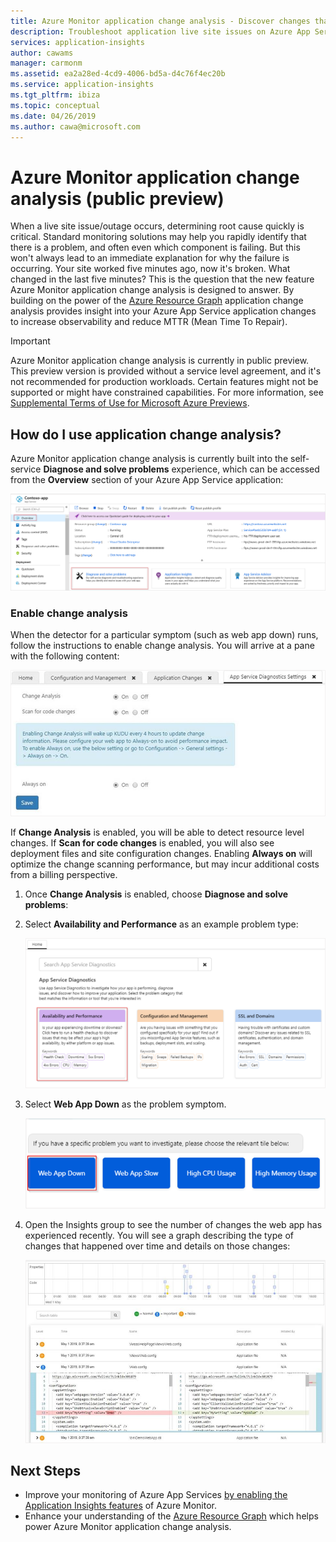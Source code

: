 ```yaml
---
title: Azure Monitor application change analysis - Discover changes that may impact live site issues/outages with Azure Monitor application change analysis  | Microsoft Docs
description: Troubleshoot application live site issues on Azure App Services with Azure Monitor application change analysis
services: application-insights
author: cawams
manager: carmonm
ms.assetid: ea2a28ed-4cd9-4006-bd5a-d4c76f4ec20b
ms.service: application-insights
ms.tgt_pltfrm: ibiza
ms.topic: conceptual
ms.date: 04/26/2019
ms.author: cawa@microsoft.com
---
```


# Azure Monitor application change analysis (public preview)

When a live site issue/outage occurs, determining root cause quickly is critical. Standard monitoring solutions may help you rapidly identify that there is a problem, and often even which component is failing. But this won't always lead to an immediate explanation for why the failure is occurring. Your site worked five minutes ago, now it's broken. What changed in the last five minutes? This is the question that the new feature Azure Monitor application change analysis is designed to answer. By building on the power of the [Azure Resource Graph](https://docs.microsoft.com/azure/governance/resource-graph/overview) application change analysis provides insight into your Azure App Service application changes to increase observability and reduce MTTR (Mean Time To Repair).

> [!IMPORTANT]
> Azure Monitor application change analysis is currently in public preview.
> This preview version is provided without a service level agreement, and it's not recommended for production workloads. Certain features might not be supported or might have constrained capabilities. 
> For more information, see [Supplemental Terms of Use for Microsoft Azure Previews](https://azure.microsoft.com/support/legal/preview-supplemental-terms/).

## How do I use application change analysis?

Azure Monitor application change analysis is currently built into the self-service **Diagnose and solve problems** experience, which can be accessed from the **Overview** section of your Azure App Service application:

![Screenshot of Azure App Service overview page with red boxes around overview button and diagnose and solve problems button](./media/change-analysis/change-analysis.png)

### Enable change analysis

When the detector for a particular symptom (such as web app down) runs, follow the instructions to enable change analysis. You will arrive at a pane with the following content:

![Screenshot of the Azure App Service enable change analysis screen](./media/change-analysis/change-analysis-on.png)

If **Change Analysis** is enabled, you will be able to detect resource level changes. If **Scan for code changes** is enabled, you will also see deployment files and site configuration changes. Enabling **Always on** will optimize the change scanning performance, but may incur additional costs from a billing perspective.

1. Once **Change Analysis** is enabled, choose **Diagnose and solve problems**:

2. Select **Availability and Performance** as an example problem type:

    ![screenshot of availability and performance troubleshooting options](./media/change-analysis/availability-and-performance.png)

3. Select **Web App Down** as the problem symptom.

     ![screenshot of web app down problem symptom](./media/change-analysis/web-app-down.png)

4. Open the Insights group to see the number of changes the web app has experienced recently. You will see a graph describing the type of changes that happened over time and details on those changes:

     ![screenshot of change diff view](./media/change-analysis/change-view.png)

## Next Steps

- Improve your monitoring of Azure App Services [by enabling the Application Insights features](azure-web-apps.md) of Azure Monitor.
- Enhance your understanding of the [Azure Resource Graph](https://docs.microsoft.com/azure/governance/resource-graph/overview) which helps power Azure Monitor application change analysis. 
